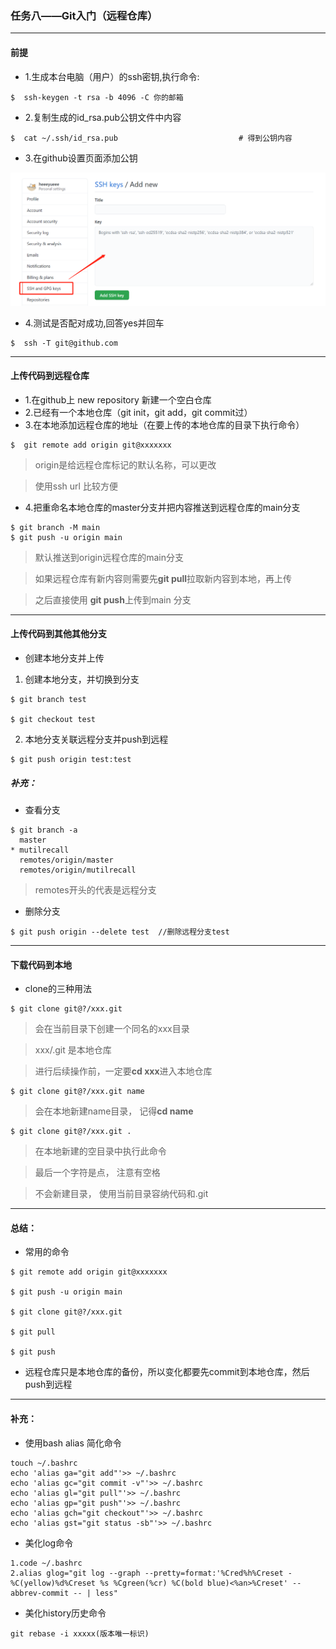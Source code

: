 ### 任务八——Git入门（远程仓库）
-----
#### 前提
  * 1.生成本台电脑（用户）的ssh密钥,执行命令:
  ```
 $  ssh-keygen -t rsa -b 4096 -C 你的邮箱
  ```
  * 2.复制生成的id_rsa.pub公钥文件中内容
  ````
 $  cat ~/.ssh/id_rsa.pub                           # 得到公钥内容
  ````

  * 3.在github设置页面添加公钥
  
![](./../img/github添加sshkey.png)

  *  4.测试是否配对成功,回答yes并回车
  ````
 $  ssh -T git@github.com
  ````
-----------

#### 上传代码到远程仓库

  * 1.在github上 new repository 新建一个空白仓库
  * 2.已经有一个本地仓库（git init，git add，git commit过）
  * 3.在本地添加远程仓库的地址（在要上传的本地仓库的目录下执行命令）
  `````
 $  git remote add origin git@xxxxxxx

  `````
  
  > origin是给远程仓库标记的默认名称，可以更改

  > 使用ssh url 比较方便
* 4.把重命名本地仓库的master分支并把内容推送到远程仓库的main分支
```
$ git branch -M main
$ git push -u origin main
```
  > 默认推送到origin远程仓库的main分支

  > 如果远程仓库有新内容则需要先**git pull**拉取新内容到本地，再上传

  > 之后直接使用 **git push**上传到main 分支

----------------

#### 上传代码到其他其他分支

*  创建本地分支并上传
1. 创建本地分支，并切换到分支
```
$ git branch test

$ git checkout test
```
 2. 本地分支关联远程分支并push到远程
   ``` 
$ git push origin test:test
   ````

##### 补充：
 * 查看分支
  ```
  $ git branch -a
    master
* mutilrecall
    remotes/origin/master
    remotes/origin/mutilrecall
  ```
  > remotes开头的代表是远程分支

* 删除分支
```
$ git push origin --delete test  //删除远程分支test
```
------------

#### 下载代码到本地

  * clone的三种用法 
```
$ git clone git@?/xxx.git
```
>  会在当前目录下创建一个同名的xxx目录

>  xxx/.git 是本地仓库

> 进行后续操作前，一定要**cd xxx**进入本地仓库

````
$ git clone git@?/xxx.git name
````
> 会在本地新建name目录， 记得**cd name**
```
$ git clone git@?/xxx.git .
```
> 在本地新建的空目录中执行此命令

> 最后一个字符是点， 注意有空格

>不会新建目录， 使用当前目录容纳代码和.git

----
#### 总结：
* 常用的命令
```
$ git remote add origin git@xxxxxxx

$ git push -u origin main

$ git clone git@?/xxx.git

$ git pull

$ git push

```
* 远程仓库只是本地仓库的备份，所以变化都要先commit到本地仓库，然后push到远程
------------
#### 补充：

* 使用bash alias 简化命令
 
````````
touch ~/.bashrc
echo 'alias ga="git add"'>> ~/.bashrc
echo 'alias gc="git commit -v"'>> ~/.bashrc
echo 'alias gl="git pull"'>> ~/.bashrc
echo 'alias gp="git push"'>> ~/.bashrc
echo 'alias gch="git checkout"'>> ~/.bashrc
echo 'alias gst="git status -sb"'>> ~/.bashrc
````````

* 美化log命令

````
1.code ~/.bashrc
2.alias glog="git log --graph --pretty=format:'%Cred%h%Creset -%C(yellow)%d%Creset %s %Cgreen(%cr) %C(bold blue)<%an>%Creset' --abbrev-commit -- | less"
````

* 美化history历史命令

````
git rebase -i xxxxx(版本唯一标识)
````
